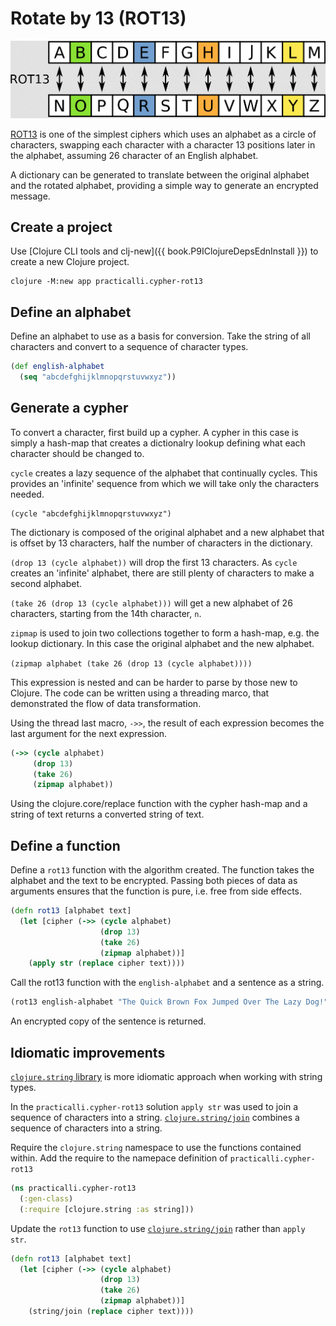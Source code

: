 # Rotate by 13 (ROT13)

![Caesar Cipher - ROT13](/images/caesar-cipher-rot13.png)

[ROT13](https://en.wikipedia.org/wiki/ROT13) is one of the simplest ciphers which uses an alphabet as a circle of characters, swapping each character with a character 13 positions later in the alphabet, assuming 26 character of an English alphabet.

A dictionary can be generated to translate between the original alphabet and the rotated alphabet, providing a simple way to generate an encrypted message.


## Create a project
Use [Clojure CLI tools and clj-new]({{ book.P9IClojureDepsEdnInstall }}) to create a new Clojure project.

```shell
clojure -M:new app practicalli.cypher-rot13
```


## Define an alphabet
Define an alphabet to use as a basis for conversion.  Take the string of all characters and convert to a sequence of character types.

```clojure
(def english-alphabet
  (seq "abcdefghijklmnopqrstuvwxyz"))
```

## Generate a cypher
To convert a character, first build up a cypher.  A cypher in this case is simply a hash-map that creates a dictionalry lookup defining what each character should be changed to.

`cycle` creates a lazy sequence of the alphabet that continually cycles.  This provides an 'infinite' sequence from which we will take only the characters needed.

```
(cycle "abcdefghijklmnopqrstuvwxyz")
```

The dictionary is composed of the original alphabet and a new alphabet that is offset by 13 characters, half the number of characters in the dictionary.

`(drop 13 (cycle alphabet))`  will drop the first 13 characters.  As `cycle` creates an 'infinite' alphabet, there are still plenty of characters to make a second alphabet.

`(take 26 (drop 13 (cycle alphabet)))` will get a new alphabet of 26 characters, starting from the 14th character, `n`.

`zipmap` is used to join two collections together to form a hash-map, e.g. the lookup dictionary. In this case the original alphabet and the new alphabet.

`(zipmap alphabet (take 26 (drop 13 (cycle alphabet))))`

This expression is nested and can be harder to parse by those new to Clojure.  The code can be written using a threading marco, that demonstrated the flow of data transformation.

Using the thread last macro, `->>`, the result of each expression becomes the last argument for the next expression.

```clojure
(->> (cycle alphabet)
     (drop 13)
     (take 26)
     (zipmap alphabet))
```

Using the clojure.core/replace function with the cypher hash-map and a string of text returns a converted string of text.

## Define a function
Define a `rot13` function with the algorithm created.  The function takes the alphabet and the text to be encrypted.  Passing both pieces of data as arguments ensures that the function is pure, i.e. free from side effects.

```clojure
(defn rot13 [alphabet text]
  (let [cipher (->> (cycle alphabet)
                    (drop 13)
                    (take 26)
                    (zipmap alphabet))]
    (apply str (replace cipher text))))
```

Call the rot13 function with the `english-alphabet` and a sentence as a string.

```clojure
(rot13 english-alphabet "The Quick Brown Fox Jumped Over The Lazy Dog!")
```

An encrypted copy of the sentence is returned.


## Idiomatic improvements
[`clojure.string` library](https://clojuredocs.org/clojure.string/join) is more idiomatic approach when working with string types.

In the `practicalli.cypher-rot13` solution `apply str` was used to join a sequence of characters into a string.  [`clojure.string/join`](https://clojuredocs.org/clojure.string/join) combines a sequence of characters into a string.

Require the `clojure.string` namespace to use the functions contained within.  Add the require to the namepace definition of `practicalli.cypher-rot13`

```clojure
(ns practicalli.cypher-rot13
  (:gen-class)
  (:require [clojure.string :as string]))
```

Update the `rot13` function to use [`clojure.string/join`](https://clojuredocs.org/clojure.string/join) rather than `apply str`.

```clojure
(defn rot13 [alphabet text]
  (let [cipher (->> (cycle alphabet)
                    (drop 13)
                    (take 26)
                    (zipmap alphabet))]
    (string/join (replace cipher text))))
```



<!-- ## Upper and Lowercase cypher -->


<!-- ```clojure -->
<!-- (def english-alphabet -->
<!--   (into #{} "abcdefghijklmnopqrstuvwxyzABCDEFGHIJKLMNOPQRSTUVWXYZ")) -->

<!-- ``` -->

<!-- Using the `clojure.comre/map` function -->


<!-- Create a Clojure set with the lower and uppercase characters of the English alphabet -->

<!-- ```clojure -->
<!-- (def english-alphabet -->
<!--   (into #{} "abcdefghijklmnopqrstuvwxyzABCDEFGHIJKLMNOPQRSTUVWXYZ")) -->

<!-- (defn rot13 [alphabet xs] -->
<!--   (let [combinations (->> (cycle alphabet) (drop 26) (take 52) (zipmap alphabet))] -->
<!--     (apply str (map #(combinations % %) xs)))) -->

<!-- (rot13 english-alphabet "The Quick Brown Fox Jumped Over The Lazy Dog!") -->
<!-- ``` -->


<!-- ```clojure -->
<!-- (let [a (int \a) m (int \m) A (int \A) M (int \M) -->
<!--       n (int \n) z (int \z) N (int \N) Z (int \Z)] -->
<!--   (defn rot-13 [^Character c] -->
<!--     (char (let [i (int c)] -->
<!--       (cond-> i -->
<!--         (or (<= a i m) (<= A i M)) (+ 13) -->
<!--         (or (<= n i z) (<= N i Z)) (- 13)))))) -->

<!-- (apply str (map rot-13 "The Quick Brown Fox Jumped Over The Lazy Dog!")) -->

<!-- ``` -->
